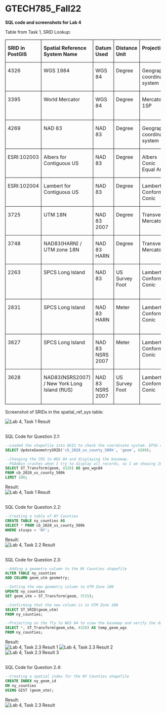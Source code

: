 # GTECH785_Fall22

<b>SQL code and screenshots for Lab 4 </b><br>

Table from Task 1, SRID Lookup:<br>

<table>
 <tr style='mso-yfti-irow:0;mso-yfti-firstrow:yes;height:26.95pt'>
  <td width=105 valign=top style='width:78.65pt;border:solid windowtext 1.0pt;
  mso-border-alt:solid windowtext .5pt;padding:0in 5.4pt 0in 5.4pt;height:26.95pt'>
  <p class=MsoNormal><b style='mso-bidi-font-weight:normal'><span
  style='mso-fareast-language:ZH-TW'>SRID in <span class=SpellE>PostGIS</span><i
  style='mso-bidi-font-style:normal'><o:p></o:p></i></span></b></p>
  </td>
  <td width=148 valign=top style='width:110.85pt;border:solid windowtext 1.0pt;
  border-left:none;mso-border-left-alt:solid windowtext .5pt;mso-border-alt:
  solid windowtext .5pt;padding:0in 5.4pt 0in 5.4pt;height:26.95pt'>
  <p class=MsoNormal><b style='mso-bidi-font-weight:normal'><span
  style='mso-fareast-language:ZH-TW'>Spatial Reference System Name<o:p></o:p></span></b></p>
  </td>
  <td width=74 valign=top style='width:55.3pt;border:solid windowtext 1.0pt;
  border-left:none;mso-border-left-alt:solid windowtext .5pt;mso-border-alt:
  solid windowtext .5pt;padding:0in 5.4pt 0in 5.4pt;height:26.95pt'>
  <p class=MsoNormal><b style='mso-bidi-font-weight:normal'><span
  style='mso-fareast-language:ZH-TW'>Datum Used<o:p></o:p></span></b></p>
  </td>
  <td width=77 valign=top style='width:58.0pt;border:solid windowtext 1.0pt;
  border-left:none;mso-border-left-alt:solid windowtext .5pt;mso-border-alt:
  solid windowtext .5pt;padding:0in 5.4pt 0in 5.4pt;height:26.95pt'>
  <p class=MsoNormal><b style='mso-bidi-font-weight:normal'><span
  style='mso-fareast-language:ZH-TW'>Distance Unit<o:p></o:p></span></b></p>
  </td>
  <td width=92 valign=top style='width:69.1pt;border:solid windowtext 1.0pt;
  border-left:none;mso-border-left-alt:solid windowtext .5pt;mso-border-alt:
  solid windowtext .5pt;padding:0in 5.4pt 0in 5.4pt;height:26.95pt'>
  <p class=MsoNormal><b style='mso-bidi-font-weight:normal'><span
  style='mso-fareast-language:ZH-TW'>Projection <o:p></o:p></span></b></p>
  </td>
  <td width=127 valign=top style='width:95.6pt;border:solid windowtext 1.0pt;
  border-left:none;mso-border-left-alt:solid windowtext .5pt;mso-border-alt:
  solid windowtext .5pt;padding:0in 5.4pt 0in 5.4pt;height:26.95pt'>
  <p class=MsoNormal><b style='mso-bidi-font-weight:normal'><span
  style='mso-fareast-language:ZH-TW'>Applicable Regions/Areas<o:p></o:p></span></b></p>
  </td>
 </tr>
 <tr style='mso-yfti-irow:1'>
  <td width=105 valign=top style='width:78.65pt;border:solid windowtext 1.0pt;
  border-top:none;mso-border-top-alt:solid windowtext .5pt;mso-border-alt:solid windowtext .5pt;
  padding:0in 5.4pt 0in 5.4pt'>
  <p class=MsoNormal><span style='mso-fareast-language:ZH-TW'>4326<o:p></o:p></span></p>
  </td>
  <td width=148 valign=top style='width:110.85pt;border-top:none;border-left:
  none;border-bottom:solid windowtext 1.0pt;border-right:solid windowtext 1.0pt;
  mso-border-top-alt:solid windowtext .5pt;mso-border-left-alt:solid windowtext .5pt;
  mso-border-alt:solid windowtext .5pt;padding:0in 5.4pt 0in 5.4pt'>
  <p class=MsoNormal><span style='mso-fareast-language:ZH-TW'>WGS 1984<o:p></o:p></span></p>
  </td>
  <td width=74 valign=top style='width:55.3pt;border-top:none;border-left:none;
  border-bottom:solid windowtext 1.0pt;border-right:solid windowtext 1.0pt;
  mso-border-top-alt:solid windowtext .5pt;mso-border-left-alt:solid windowtext .5pt;
  mso-border-alt:solid windowtext .5pt;padding:0in 5.4pt 0in 5.4pt'>
  <p class=MsoNormal><span style='mso-fareast-language:ZH-TW'>WGS 84<o:p></o:p></span></p>
  </td>
  <td width=77 valign=top style='width:58.0pt;border-top:none;border-left:none;
  border-bottom:solid windowtext 1.0pt;border-right:solid windowtext 1.0pt;
  mso-border-top-alt:solid windowtext .5pt;mso-border-left-alt:solid windowtext .5pt;
  mso-border-alt:solid windowtext .5pt;padding:0in 5.4pt 0in 5.4pt'>
  <p class=MsoNormal><span style='mso-fareast-language:ZH-TW'>Degree<o:p></o:p></span></p>
  </td>
  <td width=92 valign=top style='width:69.1pt;border-top:none;border-left:none;
  border-bottom:solid windowtext 1.0pt;border-right:solid windowtext 1.0pt;
  mso-border-top-alt:solid windowtext .5pt;mso-border-left-alt:solid windowtext .5pt;
  mso-border-alt:solid windowtext .5pt;padding:0in 5.4pt 0in 5.4pt'>
  <p class=MsoNormal><span style='mso-fareast-language:ZH-TW'>Geographic
  coordinate system<o:p></o:p></span></p>
  </td>
  <td width=127 valign=top style='width:95.6pt;border-top:none;border-left:
  none;border-bottom:solid windowtext 1.0pt;border-right:solid windowtext 1.0pt;
  mso-border-top-alt:solid windowtext .5pt;mso-border-left-alt:solid windowtext .5pt;
  mso-border-alt:solid windowtext .5pt;padding:0in 5.4pt 0in 5.4pt'>
  <p class=MsoNormal><span style='mso-fareast-language:ZH-TW'>World<o:p></o:p></span></p>
  </td>
 </tr>
 <tr style='mso-yfti-irow:2'>
  <td width=105 valign=top style='width:78.65pt;border:solid windowtext 1.0pt;
  border-top:none;mso-border-top-alt:solid windowtext .5pt;mso-border-alt:solid windowtext .5pt;
  padding:0in 5.4pt 0in 5.4pt'>
  <p class=MsoNormal><span style='mso-fareast-language:ZH-TW'>3395<o:p></o:p></span></p>
  </td>
  <td width=148 valign=top style='width:110.85pt;border-top:none;border-left:
  none;border-bottom:solid windowtext 1.0pt;border-right:solid windowtext 1.0pt;
  mso-border-top-alt:solid windowtext .5pt;mso-border-left-alt:solid windowtext .5pt;
  mso-border-alt:solid windowtext .5pt;padding:0in 5.4pt 0in 5.4pt'>
  <p class=MsoNormal><span style='mso-fareast-language:ZH-TW'>World Mercator<o:p></o:p></span></p>
  </td>
  <td width=74 valign=top style='width:55.3pt;border-top:none;border-left:none;
  border-bottom:solid windowtext 1.0pt;border-right:solid windowtext 1.0pt;
  mso-border-top-alt:solid windowtext .5pt;mso-border-left-alt:solid windowtext .5pt;
  mso-border-alt:solid windowtext .5pt;padding:0in 5.4pt 0in 5.4pt'>
  <p class=MsoNormal><span style='mso-fareast-language:ZH-TW'>WGS 84<o:p></o:p></span></p>
  </td>
  <td width=77 valign=top style='width:58.0pt;border-top:none;border-left:none;
  border-bottom:solid windowtext 1.0pt;border-right:solid windowtext 1.0pt;
  mso-border-top-alt:solid windowtext .5pt;mso-border-left-alt:solid windowtext .5pt;
  mso-border-alt:solid windowtext .5pt;padding:0in 5.4pt 0in 5.4pt'>
  <p class=MsoNormal><span style='mso-fareast-language:ZH-TW'>Degree<o:p></o:p></span></p>
  </td>
  <td width=92 valign=top style='width:69.1pt;border-top:none;border-left:none;
  border-bottom:solid windowtext 1.0pt;border-right:solid windowtext 1.0pt;
  mso-border-top-alt:solid windowtext .5pt;mso-border-left-alt:solid windowtext .5pt;
  mso-border-alt:solid windowtext .5pt;padding:0in 5.4pt 0in 5.4pt'>
  <p class=MsoNormal><span style='mso-fareast-language:ZH-TW'>Mercator 1SP<o:p></o:p></span></p>
  </td>
  <td width=127 valign=top style='width:95.6pt;border-top:none;border-left:
  none;border-bottom:solid windowtext 1.0pt;border-right:solid windowtext 1.0pt;
  mso-border-top-alt:solid windowtext .5pt;mso-border-left-alt:solid windowtext .5pt;
  mso-border-alt:solid windowtext .5pt;padding:0in 5.4pt 0in 5.4pt'>
  <p class=MsoNormal><span style='mso-fareast-language:ZH-TW'>World - between
  80°S and 84°N<o:p></o:p></span></p>
  </td>
 </tr>
 <tr style='mso-yfti-irow:3'>
  <td width=105 valign=top style='width:78.65pt;border:solid windowtext 1.0pt;
  border-top:none;mso-border-top-alt:solid windowtext .5pt;mso-border-alt:solid windowtext .5pt;
  padding:0in 5.4pt 0in 5.4pt'>
  <p class=MsoNormal><span style='mso-fareast-language:ZH-TW'>4269<o:p></o:p></span></p>
  </td>
  <td width=148 valign=top style='width:110.85pt;border-top:none;border-left:
  none;border-bottom:solid windowtext 1.0pt;border-right:solid windowtext 1.0pt;
  mso-border-top-alt:solid windowtext .5pt;mso-border-left-alt:solid windowtext .5pt;
  mso-border-alt:solid windowtext .5pt;padding:0in 5.4pt 0in 5.4pt'>
  <p class=MsoNormal><span style='mso-fareast-language:ZH-TW'>NAD 83<o:p></o:p></span></p>
  </td>
  <td width=74 valign=top style='width:55.3pt;border-top:none;border-left:none;
  border-bottom:solid windowtext 1.0pt;border-right:solid windowtext 1.0pt;
  mso-border-top-alt:solid windowtext .5pt;mso-border-left-alt:solid windowtext .5pt;
  mso-border-alt:solid windowtext .5pt;padding:0in 5.4pt 0in 5.4pt'>
  <p class=MsoNormal><span style='mso-fareast-language:ZH-TW'>NAD 83<o:p></o:p></span></p>
  </td>
  <td width=77 valign=top style='width:58.0pt;border-top:none;border-left:none;
  border-bottom:solid windowtext 1.0pt;border-right:solid windowtext 1.0pt;
  mso-border-top-alt:solid windowtext .5pt;mso-border-left-alt:solid windowtext .5pt;
  mso-border-alt:solid windowtext .5pt;padding:0in 5.4pt 0in 5.4pt'>
  <p class=MsoNormal><span style='mso-fareast-language:ZH-TW'>Degree<o:p></o:p></span></p>
  </td>
  <td width=92 valign=top style='width:69.1pt;border-top:none;border-left:none;
  border-bottom:solid windowtext 1.0pt;border-right:solid windowtext 1.0pt;
  mso-border-top-alt:solid windowtext .5pt;mso-border-left-alt:solid windowtext .5pt;
  mso-border-alt:solid windowtext .5pt;padding:0in 5.4pt 0in 5.4pt'>
  <p class=MsoNormal><span style='mso-fareast-language:ZH-TW'>Geographic
  coordinate system<o:p></o:p></span></p>
  </td>
  <td width=127 valign=top style='width:95.6pt;border-top:none;border-left:
  none;border-bottom:solid windowtext 1.0pt;border-right:solid windowtext 1.0pt;
  mso-border-top-alt:solid windowtext .5pt;mso-border-left-alt:solid windowtext .5pt;
  mso-border-alt:solid windowtext .5pt;padding:0in 5.4pt 0in 5.4pt'>
  <p class=MsoNormal><span style='mso-fareast-language:ZH-TW'>North America<o:p></o:p></span></p>
  </td>
 </tr>
 <tr style='mso-yfti-irow:4'>
  <td width=105 valign=top style='width:78.65pt;border:solid windowtext 1.0pt;
  border-top:none;mso-border-top-alt:solid windowtext .5pt;mso-border-alt:solid windowtext .5pt;
  padding:0in 5.4pt 0in 5.4pt'>
  <p class=MsoNormal><span style='mso-fareast-language:ZH-TW'>ESRI:102003<o:p></o:p></span></p>
  </td>
  <td width=148 valign=top style='width:110.85pt;border-top:none;border-left:
  none;border-bottom:solid windowtext 1.0pt;border-right:solid windowtext 1.0pt;
  mso-border-top-alt:solid windowtext .5pt;mso-border-left-alt:solid windowtext .5pt;
  mso-border-alt:solid windowtext .5pt;padding:0in 5.4pt 0in 5.4pt'>
  <p class=MsoNormal><span style='mso-fareast-language:ZH-TW'>Albers for
  Contiguous US <o:p></o:p></span></p>
  </td>
  <td width=74 valign=top style='width:55.3pt;border-top:none;border-left:none;
  border-bottom:solid windowtext 1.0pt;border-right:solid windowtext 1.0pt;
  mso-border-top-alt:solid windowtext .5pt;mso-border-left-alt:solid windowtext .5pt;
  mso-border-alt:solid windowtext .5pt;padding:0in 5.4pt 0in 5.4pt'>
  <p class=MsoNormal><span style='mso-fareast-language:ZH-TW'>NAD 83<o:p></o:p></span></p>
  </td>
  <td width=77 valign=top style='width:58.0pt;border-top:none;border-left:none;
  border-bottom:solid windowtext 1.0pt;border-right:solid windowtext 1.0pt;
  mso-border-top-alt:solid windowtext .5pt;mso-border-left-alt:solid windowtext .5pt;
  mso-border-alt:solid windowtext .5pt;padding:0in 5.4pt 0in 5.4pt'>
  <p class=MsoNormal><span style='mso-fareast-language:ZH-TW'>Degree<o:p></o:p></span></p>
  </td>
  <td width=92 valign=top style='width:69.1pt;border-top:none;border-left:none;
  border-bottom:solid windowtext 1.0pt;border-right:solid windowtext 1.0pt;
  mso-border-top-alt:solid windowtext .5pt;mso-border-left-alt:solid windowtext .5pt;
  mso-border-alt:solid windowtext .5pt;padding:0in 5.4pt 0in 5.4pt'>
  <p class=MsoNormal><span style='mso-fareast-language:ZH-TW'>Albers Conic
  Equal Area<o:p></o:p></span></p>
  </td>
  <td width=127 valign=top style='width:95.6pt;border-top:none;border-left:
  none;border-bottom:solid windowtext 1.0pt;border-right:solid windowtext 1.0pt;
  mso-border-top-alt:solid windowtext .5pt;mso-border-left-alt:solid windowtext .5pt;
  mso-border-alt:solid windowtext .5pt;padding:0in 5.4pt 0in 5.4pt'>
  <p class=MsoNormal><span style='mso-fareast-language:ZH-TW'>Contiguous USA<o:p></o:p></span></p>
  </td>
 </tr>
 <tr style='mso-yfti-irow:5'>
  <td width=105 valign=top style='width:78.65pt;border:solid windowtext 1.0pt;
  border-top:none;mso-border-top-alt:solid windowtext .5pt;mso-border-alt:solid windowtext .5pt;
  padding:0in 5.4pt 0in 5.4pt'>
  <p class=MsoNormal><span style='mso-fareast-language:ZH-TW'>ESRI:102004<o:p></o:p></span></p>
  </td>
  <td width=148 valign=top style='width:110.85pt;border-top:none;border-left:
  none;border-bottom:solid windowtext 1.0pt;border-right:solid windowtext 1.0pt;
  mso-border-top-alt:solid windowtext .5pt;mso-border-left-alt:solid windowtext .5pt;
  mso-border-alt:solid windowtext .5pt;padding:0in 5.4pt 0in 5.4pt'>
  <p class=MsoNormal><span style='mso-fareast-language:ZH-TW'>Lambert for
  Contiguous US <o:p></o:p></span></p>
  </td>
  <td width=74 valign=top style='width:55.3pt;border-top:none;border-left:none;
  border-bottom:solid windowtext 1.0pt;border-right:solid windowtext 1.0pt;
  mso-border-top-alt:solid windowtext .5pt;mso-border-left-alt:solid windowtext .5pt;
  mso-border-alt:solid windowtext .5pt;padding:0in 5.4pt 0in 5.4pt'>
  <p class=MsoNormal><span style='mso-fareast-language:ZH-TW'>NAD 83<o:p></o:p></span></p>
  </td>
  <td width=77 valign=top style='width:58.0pt;border-top:none;border-left:none;
  border-bottom:solid windowtext 1.0pt;border-right:solid windowtext 1.0pt;
  mso-border-top-alt:solid windowtext .5pt;mso-border-left-alt:solid windowtext .5pt;
  mso-border-alt:solid windowtext .5pt;padding:0in 5.4pt 0in 5.4pt'>
  <p class=MsoNormal><span style='mso-fareast-language:ZH-TW'>Degree<o:p></o:p></span></p>
  </td>
  <td width=92 valign=top style='width:69.1pt;border-top:none;border-left:none;
  border-bottom:solid windowtext 1.0pt;border-right:solid windowtext 1.0pt;
  mso-border-top-alt:solid windowtext .5pt;mso-border-left-alt:solid windowtext .5pt;
  mso-border-alt:solid windowtext .5pt;padding:0in 5.4pt 0in 5.4pt'>
  <p class=MsoNormal><span style='mso-fareast-language:ZH-TW'>Lambert Conformal
  Conic<o:p></o:p></span></p>
  </td>
  <td width=127 valign=top style='width:95.6pt;border-top:none;border-left:
  none;border-bottom:solid windowtext 1.0pt;border-right:solid windowtext 1.0pt;
  mso-border-top-alt:solid windowtext .5pt;mso-border-left-alt:solid windowtext .5pt;
  mso-border-alt:solid windowtext .5pt;padding:0in 5.4pt 0in 5.4pt'>
  <p class=MsoNormal><span style='mso-fareast-language:ZH-TW'>Contiguous USA<o:p></o:p></span></p>
  </td>
 </tr>
 <tr style='mso-yfti-irow:6'>
  <td width=105 valign=top style='width:78.65pt;border:solid windowtext 1.0pt;
  border-top:none;mso-border-top-alt:solid windowtext .5pt;mso-border-alt:solid windowtext .5pt;
  padding:0in 5.4pt 0in 5.4pt'>
  <p class=MsoNormal><span style='mso-fareast-language:ZH-TW'>3725 <o:p></o:p></span></p>
  </td>
  <td width=148 valign=top style='width:110.85pt;border-top:none;border-left:
  none;border-bottom:solid windowtext 1.0pt;border-right:solid windowtext 1.0pt;
  mso-border-top-alt:solid windowtext .5pt;mso-border-left-alt:solid windowtext .5pt;
  mso-border-alt:solid windowtext .5pt;padding:0in 5.4pt 0in 5.4pt'>
  <p class=MsoNormal><span style='mso-fareast-language:ZH-TW'>UTM 18N <o:p></o:p></span></p>
  </td>
  <td width=74 valign=top style='width:55.3pt;border-top:none;border-left:none;
  border-bottom:solid windowtext 1.0pt;border-right:solid windowtext 1.0pt;
  mso-border-top-alt:solid windowtext .5pt;mso-border-left-alt:solid windowtext .5pt;
  mso-border-alt:solid windowtext .5pt;padding:0in 5.4pt 0in 5.4pt'>
  <p class=MsoNormal><span style='mso-fareast-language:ZH-TW'>NAD 83 2007<o:p></o:p></span></p>
  </td>
  <td width=77 valign=top style='width:58.0pt;border-top:none;border-left:none;
  border-bottom:solid windowtext 1.0pt;border-right:solid windowtext 1.0pt;
  mso-border-top-alt:solid windowtext .5pt;mso-border-left-alt:solid windowtext .5pt;
  mso-border-alt:solid windowtext .5pt;padding:0in 5.4pt 0in 5.4pt'>
  <p class=MsoNormal><span style='mso-fareast-language:ZH-TW'>Degree<o:p></o:p></span></p>
  </td>
  <td width=92 valign=top style='width:69.1pt;border-top:none;border-left:none;
  border-bottom:solid windowtext 1.0pt;border-right:solid windowtext 1.0pt;
  mso-border-top-alt:solid windowtext .5pt;mso-border-left-alt:solid windowtext .5pt;
  mso-border-alt:solid windowtext .5pt;padding:0in 5.4pt 0in 5.4pt'>
  <p class=MsoNormal><span style='mso-fareast-language:ZH-TW'>Transverse
  Mercator<o:p></o:p></span></p>
  </td>
  <td width=127 valign=top style='width:95.6pt;border-top:none;border-left:
  none;border-bottom:solid windowtext 1.0pt;border-right:solid windowtext 1.0pt;
  mso-border-top-alt:solid windowtext .5pt;mso-border-left-alt:solid windowtext .5pt;
  mso-border-alt:solid windowtext .5pt;padding:0in 5.4pt 0in 5.4pt'>
  <p class=MsoNormal><span style='mso-fareast-language:ZH-TW'>USA, 72W to 78W.
  NY, PA, NJ, CT<o:p></o:p></span></p>
  </td>
 </tr>
 <tr style='mso-yfti-irow:7'>
  <td width=105 valign=top style='width:78.65pt;border:solid windowtext 1.0pt;
  border-top:none;mso-border-top-alt:solid windowtext .5pt;mso-border-alt:solid windowtext .5pt;
  padding:0in 5.4pt 0in 5.4pt'>
  <p class=MsoNormal><span style='mso-fareast-language:ZH-TW'>3748<o:p></o:p></span></p>
  </td>
  <td width=148 valign=top style='width:110.85pt;border-top:none;border-left:
  none;border-bottom:solid windowtext 1.0pt;border-right:solid windowtext 1.0pt;
  mso-border-top-alt:solid windowtext .5pt;mso-border-left-alt:solid windowtext .5pt;
  mso-border-alt:solid windowtext .5pt;padding:0in 5.4pt 0in 5.4pt'>
  <p class=MsoNormal><span style='mso-fareast-language:ZH-TW'>NAD83(HARN) / UTM
  zone 18N<o:p></o:p></span></p>
  </td>
  <td width=74 valign=top style='width:55.3pt;border-top:none;border-left:none;
  border-bottom:solid windowtext 1.0pt;border-right:solid windowtext 1.0pt;
  mso-border-top-alt:solid windowtext .5pt;mso-border-left-alt:solid windowtext .5pt;
  mso-border-alt:solid windowtext .5pt;padding:0in 5.4pt 0in 5.4pt'>
  <p class=MsoNormal><span style='mso-fareast-language:ZH-TW'>NAD 83 HARN<o:p></o:p></span></p>
  </td>
  <td width=77 valign=top style='width:58.0pt;border-top:none;border-left:none;
  border-bottom:solid windowtext 1.0pt;border-right:solid windowtext 1.0pt;
  mso-border-top-alt:solid windowtext .5pt;mso-border-left-alt:solid windowtext .5pt;
  mso-border-alt:solid windowtext .5pt;padding:0in 5.4pt 0in 5.4pt'>
  <p class=MsoNormal><span style='mso-fareast-language:ZH-TW'>Degree<o:p></o:p></span></p>
  </td>
  <td width=92 valign=top style='width:69.1pt;border-top:none;border-left:none;
  border-bottom:solid windowtext 1.0pt;border-right:solid windowtext 1.0pt;
  mso-border-top-alt:solid windowtext .5pt;mso-border-left-alt:solid windowtext .5pt;
  mso-border-alt:solid windowtext .5pt;padding:0in 5.4pt 0in 5.4pt'>
  <p class=MsoNormal><span style='mso-fareast-language:ZH-TW'>Transverse
  Mercator<o:p></o:p></span></p>
  </td>
  <td width=127 valign=top style='width:95.6pt;border-top:none;border-left:
  none;border-bottom:solid windowtext 1.0pt;border-right:solid windowtext 1.0pt;
  mso-border-top-alt:solid windowtext .5pt;mso-border-left-alt:solid windowtext .5pt;
  mso-border-alt:solid windowtext .5pt;padding:0in 5.4pt 0in 5.4pt'>
  <p class=MsoNormal><span style='mso-fareast-language:ZH-TW'>USA, 72W to 78W.
  NY, PA, NJ, CT<o:p></o:p></span></p>
  </td>
 </tr>
 <tr style='mso-yfti-irow:8'>
  <td width=105 valign=top style='width:78.65pt;border:solid windowtext 1.0pt;
  border-top:none;mso-border-top-alt:solid windowtext .5pt;mso-border-alt:solid windowtext .5pt;
  padding:0in 5.4pt 0in 5.4pt'>
  <p class=MsoNormal><span style='mso-fareast-language:ZH-TW'>2263<o:p></o:p></span></p>
  </td>
  <td width=148 valign=top style='width:110.85pt;border-top:none;border-left:
  none;border-bottom:solid windowtext 1.0pt;border-right:solid windowtext 1.0pt;
  mso-border-top-alt:solid windowtext .5pt;mso-border-left-alt:solid windowtext .5pt;
  mso-border-alt:solid windowtext .5pt;padding:0in 5.4pt 0in 5.4pt'>
  <p class=MsoNormal><span style='mso-fareast-language:ZH-TW'>SPCS Long Island<o:p></o:p></span></p>
  </td>
  <td width=74 valign=top style='width:55.3pt;border-top:none;border-left:none;
  border-bottom:solid windowtext 1.0pt;border-right:solid windowtext 1.0pt;
  mso-border-top-alt:solid windowtext .5pt;mso-border-left-alt:solid windowtext .5pt;
  mso-border-alt:solid windowtext .5pt;padding:0in 5.4pt 0in 5.4pt'>
  <p class=MsoNormal><span style='mso-fareast-language:ZH-TW'>NAD 83<o:p></o:p></span></p>
  </td>
  <td width=77 valign=top style='width:58.0pt;border-top:none;border-left:none;
  border-bottom:solid windowtext 1.0pt;border-right:solid windowtext 1.0pt;
  mso-border-top-alt:solid windowtext .5pt;mso-border-left-alt:solid windowtext .5pt;
  mso-border-alt:solid windowtext .5pt;padding:0in 5.4pt 0in 5.4pt'>
  <p class=MsoNormal><span style='mso-fareast-language:ZH-TW'>US Survey Foot<o:p></o:p></span></p>
  </td>
  <td width=92 valign=top style='width:69.1pt;border-top:none;border-left:none;
  border-bottom:solid windowtext 1.0pt;border-right:solid windowtext 1.0pt;
  mso-border-top-alt:solid windowtext .5pt;mso-border-left-alt:solid windowtext .5pt;
  mso-border-alt:solid windowtext .5pt;padding:0in 5.4pt 0in 5.4pt'>
  <p class=MsoNormal><span style='mso-fareast-language:ZH-TW'>Lambert Conformal
  Conic<o:p></o:p></span></p>
  </td>
  <td width=127 valign=top style='width:95.6pt;border-top:none;border-left:
  none;border-bottom:solid windowtext 1.0pt;border-right:solid windowtext 1.0pt;
  mso-border-top-alt:solid windowtext .5pt;mso-border-left-alt:solid windowtext .5pt;
  mso-border-alt:solid windowtext .5pt;padding:0in 5.4pt 0in 5.4pt'>
  <p class=MsoNormal><span style='mso-fareast-language:ZH-TW'>New York City, <span
  class=GramE>Nassau</span> and Suffolk Counties<o:p></o:p></span></p>
  </td>
 </tr>
 <tr style='mso-yfti-irow:9'>
  <td width=105 valign=top style='width:78.65pt;border:solid windowtext 1.0pt;
  border-top:none;mso-border-top-alt:solid windowtext .5pt;mso-border-alt:solid windowtext .5pt;
  padding:0in 5.4pt 0in 5.4pt'>
  <p class=MsoNormal><span style='mso-fareast-language:ZH-TW'>2831<o:p></o:p></span></p>
  </td>
  <td width=148 valign=top style='width:110.85pt;border-top:none;border-left:
  none;border-bottom:solid windowtext 1.0pt;border-right:solid windowtext 1.0pt;
  mso-border-top-alt:solid windowtext .5pt;mso-border-left-alt:solid windowtext .5pt;
  mso-border-alt:solid windowtext .5pt;padding:0in 5.4pt 0in 5.4pt'>
  <p class=MsoNormal><span style='mso-fareast-language:ZH-TW'>SPCS Long Island<o:p></o:p></span></p>
  </td>
  <td width=74 valign=top style='width:55.3pt;border-top:none;border-left:none;
  border-bottom:solid windowtext 1.0pt;border-right:solid windowtext 1.0pt;
  mso-border-top-alt:solid windowtext .5pt;mso-border-left-alt:solid windowtext .5pt;
  mso-border-alt:solid windowtext .5pt;padding:0in 5.4pt 0in 5.4pt'>
  <p class=MsoNormal><span style='mso-fareast-language:ZH-TW'>NAD 83 HARN<o:p></o:p></span></p>
  </td>
  <td width=77 valign=top style='width:58.0pt;border-top:none;border-left:none;
  border-bottom:solid windowtext 1.0pt;border-right:solid windowtext 1.0pt;
  mso-border-top-alt:solid windowtext .5pt;mso-border-left-alt:solid windowtext .5pt;
  mso-border-alt:solid windowtext .5pt;padding:0in 5.4pt 0in 5.4pt'>
  <p class=MsoNormal><span style='mso-fareast-language:ZH-TW'>Meter<o:p></o:p></span></p>
  </td>
  <td width=92 valign=top style='width:69.1pt;border-top:none;border-left:none;
  border-bottom:solid windowtext 1.0pt;border-right:solid windowtext 1.0pt;
  mso-border-top-alt:solid windowtext .5pt;mso-border-left-alt:solid windowtext .5pt;
  mso-border-alt:solid windowtext .5pt;padding:0in 5.4pt 0in 5.4pt'>
  <p class=MsoNormal><span style='mso-fareast-language:ZH-TW'>Lambert Conformal
  Conic<o:p></o:p></span></p>
  </td>
  <td width=127 valign=top style='width:95.6pt;border-top:none;border-left:
  none;border-bottom:solid windowtext 1.0pt;border-right:solid windowtext 1.0pt;
  mso-border-top-alt:solid windowtext .5pt;mso-border-left-alt:solid windowtext .5pt;
  mso-border-alt:solid windowtext .5pt;padding:0in 5.4pt 0in 5.4pt'>
  <p class=MsoNormal><span style='mso-fareast-language:ZH-TW'>New York City, <span
  class=GramE>Nassau</span> and Suffolk Counties<o:p></o:p></span></p>
  </td>
 </tr>
 <tr style='mso-yfti-irow:10'>
  <td width=105 valign=top style='width:78.65pt;border:solid windowtext 1.0pt;
  border-top:none;mso-border-top-alt:solid windowtext .5pt;mso-border-alt:solid windowtext .5pt;
  padding:0in 5.4pt 0in 5.4pt'>
  <p class=MsoNormal><span style='mso-fareast-language:ZH-TW'>3627<o:p></o:p></span></p>
  </td>
  <td width=148 valign=top style='width:110.85pt;border-top:none;border-left:
  none;border-bottom:solid windowtext 1.0pt;border-right:solid windowtext 1.0pt;
  mso-border-top-alt:solid windowtext .5pt;mso-border-left-alt:solid windowtext .5pt;
  mso-border-alt:solid windowtext .5pt;padding:0in 5.4pt 0in 5.4pt'>
  <p class=MsoNormal><span style='mso-fareast-language:ZH-TW'>SPCS Long Island<o:p></o:p></span></p>
  </td>
  <td width=74 valign=top style='width:55.3pt;border-top:none;border-left:none;
  border-bottom:solid windowtext 1.0pt;border-right:solid windowtext 1.0pt;
  mso-border-top-alt:solid windowtext .5pt;mso-border-left-alt:solid windowtext .5pt;
  mso-border-alt:solid windowtext .5pt;padding:0in 5.4pt 0in 5.4pt'>
  <p class=MsoNormal><span style='mso-fareast-language:ZH-TW'>NAD 83 NSRS 2007<o:p></o:p></span></p>
  </td>
  <td width=77 valign=top style='width:58.0pt;border-top:none;border-left:none;
  border-bottom:solid windowtext 1.0pt;border-right:solid windowtext 1.0pt;
  mso-border-top-alt:solid windowtext .5pt;mso-border-left-alt:solid windowtext .5pt;
  mso-border-alt:solid windowtext .5pt;padding:0in 5.4pt 0in 5.4pt'>
  <p class=MsoNormal><span style='mso-fareast-language:ZH-TW'>Meter<o:p></o:p></span></p>
  </td>
  <td width=92 valign=top style='width:69.1pt;border-top:none;border-left:none;
  border-bottom:solid windowtext 1.0pt;border-right:solid windowtext 1.0pt;
  mso-border-top-alt:solid windowtext .5pt;mso-border-left-alt:solid windowtext .5pt;
  mso-border-alt:solid windowtext .5pt;padding:0in 5.4pt 0in 5.4pt'>
  <p class=MsoNormal><span style='mso-fareast-language:ZH-TW'>Lambert Conformal
  Conic<o:p></o:p></span></p>
  </td>
  <td width=127 valign=top style='width:95.6pt;border-top:none;border-left:
  none;border-bottom:solid windowtext 1.0pt;border-right:solid windowtext 1.0pt;
  mso-border-top-alt:solid windowtext .5pt;mso-border-left-alt:solid windowtext .5pt;
  mso-border-alt:solid windowtext .5pt;padding:0in 5.4pt 0in 5.4pt'>
  <p class=MsoNormal><span style='mso-fareast-language:ZH-TW'>New York City, <span
  class=GramE>Nassau</span> and Suffolk Counties<o:p></o:p></span></p>
  </td>
 </tr>
 <tr style='mso-yfti-irow:11;mso-yfti-lastrow:yes'>
  <td width=105 valign=top style='width:78.65pt;border:solid windowtext 1.0pt;
  border-top:none;mso-border-top-alt:solid windowtext .5pt;mso-border-alt:solid windowtext .5pt;
  padding:0in 5.4pt 0in 5.4pt'>
  <p class=MsoNormal><span style='mso-fareast-language:ZH-TW'>3628<o:p></o:p></span></p>
  </td>
  <td width=148 valign=top style='width:110.85pt;border-top:none;border-left:
  none;border-bottom:solid windowtext 1.0pt;border-right:solid windowtext 1.0pt;
  mso-border-top-alt:solid windowtext .5pt;mso-border-left-alt:solid windowtext .5pt;
  mso-border-alt:solid windowtext .5pt;padding:0in 5.4pt 0in 5.4pt'>
  <p class=MsoNormal><span style='mso-fareast-language:ZH-TW'>NAD83(NSRS2007) /
  New York Long Island (<span class=SpellE>ftUS</span>)<o:p></o:p></span></p>
  </td>
  <td width=74 valign=top style='width:55.3pt;border-top:none;border-left:none;
  border-bottom:solid windowtext 1.0pt;border-right:solid windowtext 1.0pt;
  mso-border-top-alt:solid windowtext .5pt;mso-border-left-alt:solid windowtext .5pt;
  mso-border-alt:solid windowtext .5pt;padding:0in 5.4pt 0in 5.4pt'>
  <p class=MsoNormal><span style='mso-fareast-language:ZH-TW'>NAD 83 NSRS 2007<o:p></o:p></span></p>
  </td>
  <td width=77 valign=top style='width:58.0pt;border-top:none;border-left:none;
  border-bottom:solid windowtext 1.0pt;border-right:solid windowtext 1.0pt;
  mso-border-top-alt:solid windowtext .5pt;mso-border-left-alt:solid windowtext .5pt;
  mso-border-alt:solid windowtext .5pt;padding:0in 5.4pt 0in 5.4pt'>
  <p class=MsoNormal><span style='mso-fareast-language:ZH-TW'>US Survey Foot<o:p></o:p></span></p>
  </td>
  <td width=92 valign=top style='width:69.1pt;border-top:none;border-left:none;
  border-bottom:solid windowtext 1.0pt;border-right:solid windowtext 1.0pt;
  mso-border-top-alt:solid windowtext .5pt;mso-border-left-alt:solid windowtext .5pt;
  mso-border-alt:solid windowtext .5pt;padding:0in 5.4pt 0in 5.4pt'>
  <p class=MsoNormal><span style='mso-fareast-language:ZH-TW'>Lambert Conformal
  Conic<o:p></o:p></span></p>
  </td>
  <td width=127 valign=top style='width:95.6pt;border-top:none;border-left:
  none;border-bottom:solid windowtext 1.0pt;border-right:solid windowtext 1.0pt;
  mso-border-top-alt:solid windowtext .5pt;mso-border-left-alt:solid windowtext .5pt;
  mso-border-alt:solid windowtext .5pt;padding:0in 5.4pt 0in 5.4pt'>
  <p class=MsoNormal><span style='mso-fareast-language:ZH-TW'>New York City, <span
  class=GramE>Nassau</span> and Suffolk Counties<o:p></o:p></span></p>
  </td>
 </tr>
</table>

Screenshot of SRIDs in the spatial_ref_sys table:<br>

![Lab 4, Task 1 Result](image/L4Q1.png)

<br>SQL Code for Question 2.1: <br>
```sql
--Loaded the shapefile into QGIS to check the coordinate system. EPSG 4269, NAD 83
SELECT UpdateGeometrySRID('cb_2020_us_county_500k', 'geom', 4269);

--Changing the CRS to WGS 84 and displaying the basemap.
--PGAdmin crashes when I try to display all records, so I am showing 100.
SELECT ST_Transform(geom, 4326) AS geo_wgs84
FROM cb_2020_us_county_500k
LIMIT 100;
```
Result:<br>
![Lab 4, Task 1 Result](image/L4Q2_1.png)

<br>SQL Code for Question 2.2: <br>
```sql
--Creating a table of NY Counties
CREATE TABLE ny_counties AS
SELECT * FROM cb_2020_us_county_500k
WHERE stusps = 'NY';
```

Result:<br>
![Lab 4, Task 2.2 Result](image/L4Q2_2.png)

<br>SQL Code for Question 2.3: <br>
```sql
--Adding a geometry column to the NY Counties shapefile
ALTER TABLE ny_counties 
ADD COLUMN geom_utm geometry;

--Setting the new geometry column to UTM Zone 18N
UPDATE ny_counties
SET geom_utm = ST_Transform(geom, 3725);

--Confirming that the new column is in UTM Zone 18N
SELECT ST_SRID(geom_utm)
FROM ny_counties;

--Projecting on the fly to WGS 84 to view the basemap and verify the data
SELECT *, ST_Transform(geom_utm, 4326) AS temp_geom_wgs
FROM ny_counties;

```

Result:<br>
![Lab 4, Task 2.3 Result 1](image/L4Q2_3.png)
![Lab 4, Task 2.3 Result 2](image/L4Q2_3_2.PNG)
![Lab 4, Task 2.3 Result 3](image/L4Q2_3_1.PNG)

<br>SQL Code for Question 2.4: <br>
```sql
--Creating a spatial index for the NY Counties shapefile
CREATE INDEX ny_geom_id
ON ny_counties
USING GIST (geom_utm);
```

Result:<br>
![Lab 4, Task 2.3 Result](image/L4Q2_4.png)
